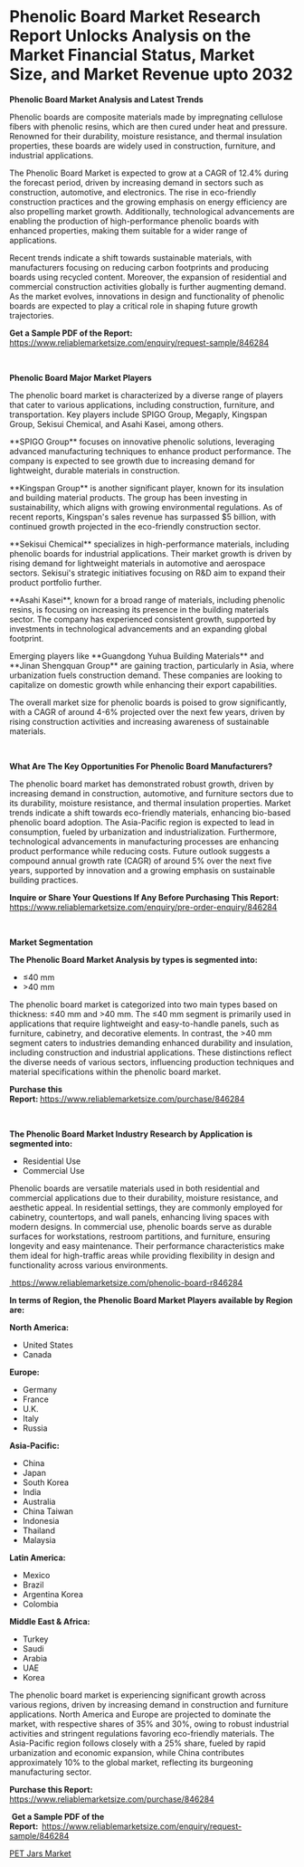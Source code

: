 <p><h1>Phenolic Board Market Research Report Unlocks Analysis on the Market Financial Status, Market Size, and Market Revenue upto 2032</h1></p><p><strong>Phenolic Board Market Analysis and Latest Trends</strong></p>
<p><p>Phenolic boards are composite materials made by impregnating cellulose fibers with phenolic resins, which are then cured under heat and pressure. Renowned for their durability, moisture resistance, and thermal insulation properties, these boards are widely used in construction, furniture, and industrial applications.</p><p>The Phenolic Board Market is expected to grow at a CAGR of 12.4% during the forecast period, driven by increasing demand in sectors such as construction, automotive, and electronics. The rise in eco-friendly construction practices and the growing emphasis on energy efficiency are also propelling market growth. Additionally, technological advancements are enabling the production of high-performance phenolic boards with enhanced properties, making them suitable for a wider range of applications.</p><p>Recent trends indicate a shift towards sustainable materials, with manufacturers focusing on reducing carbon footprints and producing boards using recycled content. Moreover, the expansion of residential and commercial construction activities globally is further augmenting demand. As the market evolves, innovations in design and functionality of phenolic boards are expected to play a critical role in shaping future growth trajectories.</p></p>
<p><strong>Get a Sample PDF of the Report:&nbsp;</strong> <a href="https://www.reliablemarketsize.com/enquiry/request-sample/846284?utm_campaign=2799&utm_medium=2&utm_source=Github&utm_content=ia&utm_term=01042025&utm_id=phenolic-board">https://www.reliablemarketsize.com/enquiry/request-sample/846284</a></p>
<p>&nbsp;</p>
<p><strong>Phenolic Board Major Market Players</strong></p>
<p><p>The phenolic board market is characterized by a diverse range of players that cater to various applications, including construction, furniture, and transportation. Key players include SPIGO Group, Megaply, Kingspan Group, Sekisui Chemical, and Asahi Kasei, among others.</p><p>**SPIGO Group** focuses on innovative phenolic solutions, leveraging advanced manufacturing techniques to enhance product performance. The company is expected to see growth due to increasing demand for lightweight, durable materials in construction.</p><p>**Kingspan Group** is another significant player, known for its insulation and building material products. The group has been investing in sustainability, which aligns with growing environmental regulations. As of recent reports, Kingspan's sales revenue has surpassed $5 billion, with continued growth projected in the eco-friendly construction sector.</p><p>**Sekisui Chemical** specializes in high-performance materials, including phenolic boards for industrial applications. Their market growth is driven by rising demand for lightweight materials in automotive and aerospace sectors. Sekisui's strategic initiatives focusing on R&D aim to expand their product portfolio further.</p><p>**Asahi Kasei**, known for a broad range of materials, including phenolic resins, is focusing on increasing its presence in the building materials sector. The company has experienced consistent growth, supported by investments in technological advancements and an expanding global footprint.</p><p>Emerging players like **Guangdong Yuhua Building Materials** and **Jinan Shengquan Group** are gaining traction, particularly in Asia, where urbanization fuels construction demand. These companies are looking to capitalize on domestic growth while enhancing their export capabilities.</p><p>The overall market size for phenolic boards is poised to grow significantly, with a CAGR of around 4-6% projected over the next few years, driven by rising construction activities and increasing awareness of sustainable materials.</p></p>
<p>&nbsp;</p>
<p><strong>What Are The Key Opportunities For Phenolic Board Manufacturers?</strong></p>
<p><p>The phenolic board market has demonstrated robust growth, driven by increasing demand in construction, automotive, and furniture sectors due to its durability, moisture resistance, and thermal insulation properties. Market trends indicate a shift towards eco-friendly materials, enhancing bio-based phenolic board adoption. The Asia-Pacific region is expected to lead in consumption, fueled by urbanization and industrialization. Furthermore, technological advancements in manufacturing processes are enhancing product performance while reducing costs. Future outlook suggests a compound annual growth rate (CAGR) of around 5% over the next five years, supported by innovation and a growing emphasis on sustainable building practices.</p></p>
<p><strong>Inquire or Share Your Questions If Any Before Purchasing This Report:</strong> <a href="https://www.reliablemarketsize.com/enquiry/pre-order-enquiry/846284?utm_campaign=2799&utm_medium=2&utm_source=Github&utm_content=ia&utm_term=01042025&utm_id=phenolic-board">https://www.reliablemarketsize.com/enquiry/pre-order-enquiry/846284</a></p>
<p>&nbsp;</p>
<p><strong>Market Segmentation</strong></p>
<p><strong>The Phenolic Board Market Analysis by types is segmented into:</strong></p>
<p><ul><li>≤40 mm</li><li>>40 mm</li></ul></p>
<p><p>The phenolic board market is categorized into two main types based on thickness: ≤40 mm and >40 mm. The ≤40 mm segment is primarily used in applications that require lightweight and easy-to-handle panels, such as furniture, cabinetry, and decorative elements. In contrast, the >40 mm segment caters to industries demanding enhanced durability and insulation, including construction and industrial applications. These distinctions reflect the diverse needs of various sectors, influencing production techniques and material specifications within the phenolic board market.</p></p>
<p><strong>Purchase this Report:&nbsp;</strong><a href="https://www.reliablemarketsize.com/purchase/846284?utm_campaign=2799&utm_medium=2&utm_source=Github&utm_content=ia&utm_term=01042025&utm_id=phenolic-board">https://www.reliablemarketsize.com/purchase/846284</a></p>
<p>&nbsp;</p>
<p><strong>The Phenolic Board Market Industry Research by Application is segmented into:</strong></p>
<p><ul><li>Residential Use</li><li>Commercial Use</li></ul></p>
<p><p>Phenolic boards are versatile materials used in both residential and commercial applications due to their durability, moisture resistance, and aesthetic appeal. In residential settings, they are commonly employed for cabinetry, countertops, and wall panels, enhancing living spaces with modern designs. In commercial use, phenolic boards serve as durable surfaces for workstations, restroom partitions, and furniture, ensuring longevity and easy maintenance. Their performance characteristics make them ideal for high-traffic areas while providing flexibility in design and functionality across various environments.</p></p>
<p><a href="https://www.reliablemarketsize.com/phenolic-board-r846284?utm_campaign=2799&utm_medium=2&utm_source=Github&utm_content=ia&utm_term=01042025&utm_id=phenolic-board">&nbsp;https://www.reliablemarketsize.com/phenolic-board-r846284</a></p>
<p><strong>In terms of Region, the Phenolic Board Market Players available by Region are:</strong></p>
<p>
    <p> <strong> North America: </strong>
        <ul>
            <li>United States</li>
            <li>Canada</li>
        </ul>
        </p> 
    <p> <strong> Europe: </strong>
        <ul>
            <li>Germany</li>
            <li>France</li>
            <li>U.K.</li>
            <li>Italy</li>
            <li>Russia</li>
        </ul>
        </p> 
    <p> <strong> Asia-Pacific: </strong>
        <ul>
            <li>China</li>
            <li>Japan</li>
            <li>South Korea</li>
            <li>India</li>
            <li>Australia</li>
            <li>China Taiwan</li>
            <li>Indonesia</li>
            <li>Thailand</li>
            <li>Malaysia</li>
        </ul>
        </p> 
    <p> <strong> Latin America: </strong>
        <ul>
            <li>Mexico</li>
            <li>Brazil</li>
            <li>Argentina Korea</li>
            <li>Colombia</li>
        </ul>
        </p> 
    <p> <strong> Middle East & Africa: </strong>
        <ul>
            <li>Turkey</li>
            <li>Saudi</li>
            <li>Arabia</li>
            <li>UAE</li>
            <li>Korea</li>
        </ul>
    </p>
    </p>
<p><p>The phenolic board market is experiencing significant growth across various regions, driven by increasing demand in construction and furniture applications. North America and Europe are projected to dominate the market, with respective shares of 35% and 30%, owing to robust industrial activities and stringent regulations favoring eco-friendly materials. The Asia-Pacific region follows closely with a 25% share, fueled by rapid urbanization and economic expansion, while China contributes approximately 10% to the global market, reflecting its burgeoning manufacturing sector.</p></p>
<p><strong>Purchase this Report: </strong><a href="https://www.reliablemarketsize.com/purchase/846284?utm_campaign=2799&utm_medium=2&utm_source=Github&utm_content=ia&utm_term=01042025&utm_id=phenolic-board">https://www.reliablemarketsize.com/purchase/846284</a></p>
<p>&nbsp;<strong>Get a Sample PDF of the Report:&nbsp;&nbsp;</strong><a href="https://www.reliablemarketsize.com/enquiry/request-sample/846284?utm_campaign=2799&utm_medium=2&utm_source=Github&utm_content=ia&utm_term=01042025&utm_id=phenolic-board">https://www.reliablemarketsize.com/enquiry/request-sample/846284</a></p>
<p><strong></strong></p>
<p><p><a href="https://github.com/rileymgdorcas/Market-Research-Report-List-1/blob/main/pet-jars-market.md?utm_campaign=2799&utm_medium=2&utm_source=Github&utm_content=ia&utm_term=01042025&utm_id=phenolic-board">PET Jars Market</a></p></p>